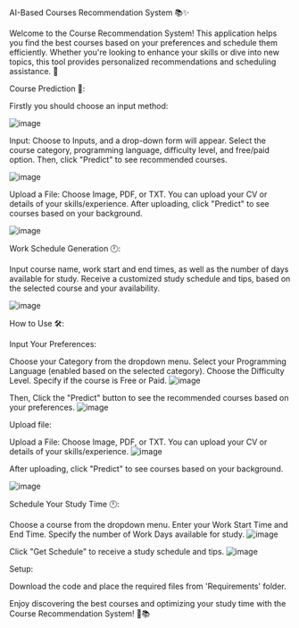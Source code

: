 AI-Based Courses Recommendation System 📚✨


Welcome to the Course Recommendation System! This application helps you find the best courses based on your preferences and schedule them efficiently. Whether you're looking to enhance your skills or dive into new topics, this tool provides personalized recommendations and scheduling assistance. 🚀



Course Prediction 🤖:


Firstly you should choose an input method:


![image](https://github.com/user-attachments/assets/9cf16722-5a16-4e1b-90d2-e3b6a2f60453)


 Input: Choose to Inputs, and a drop-down form will appear. Select the course category, programming language, difficulty level, and free/paid option. Then, click "Predict" to see recommended courses.

 
![image](https://github.com/user-attachments/assets/3748dbd8-8ab9-401a-b60f-0cc715f28937)


Upload a File: Choose Image, PDF, or TXT. You can upload your CV or details of your skills/experience. After uploading, click "Predict" to see courses based on your background.

![image](https://github.com/user-attachments/assets/6678079f-0b36-4b7d-89e1-594ac703c86f)


Work Schedule Generation 🕛:

Input course name, work start and end times, as well as the number of days available for study.
Receive a customized study schedule and tips, based on the selected course and your availability.

![image](https://github.com/user-attachments/assets/c17b66bc-064c-464f-b866-ffe6af89b1b5)


How to Use 🛠:

Input Your Preferences:

Choose your Category from the dropdown menu.
Select your Programming Language (enabled based on the selected category).
Choose the Difficulty Level.
Specify if the course is Free or Paid.
![image](https://github.com/user-attachments/assets/757a698f-7980-44b6-affc-0004f3e455f4)

Then, Click the "Predict" button to see the recommended courses based on your preferences.
![image](https://github.com/user-attachments/assets/1dab0cd8-7d41-4e71-9c3e-4016c3823cfe)

Upload file:


Upload a File: Choose Image, PDF, or TXT. You can upload your CV or details of your skills/experience.
![image](https://github.com/user-attachments/assets/32bd3213-026f-47ba-a344-19a2286f3726)


After uploading, click "Predict" to see courses based on your background.


![image](https://github.com/user-attachments/assets/f44cfc70-5eac-4af3-8ca7-66b7e7a70aca)




Schedule Your Study Time 🕛:

Choose a course from the dropdown menu.
Enter your Work Start Time and End Time.
Specify the number of Work Days available for study.
![image](https://github.com/user-attachments/assets/ef4bef00-7cbc-41e0-a11f-fdbe1ff27b03)

Click "Get Schedule" to receive a study schedule and tips.
![image](https://github.com/user-attachments/assets/8c24e690-4375-49a4-ac11-e1aff082926a)


Setup:


Download the code and place the required files from 'Requirements' folder.


Enjoy discovering the best courses and optimizing your study time with the Course Recommendation System! 🌟📚
